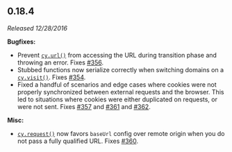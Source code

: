 ## 0.18.4

_Released 12/28/2016_

**Bugfixes:**

- Prevent [`cy.url()`](/api/commands/url) from accessing the URL during transition phase and throwing an error. Fixes [#356](https://github.com/cypress-io/cypress/issues/356).
- Stubbed functions now serialize correctly when switching domains on a [`cy.visit()`](/api/commands/visit). Fixes [#354](https://github.com/cypress-io/cypress/issues/354).
- Fixed a handful of scenarios and edge cases where cookies were not properly synchronized between external requests and the browser. This led to situations where cookies were either duplicated on requests, or were not sent. Fixes [#357](https://github.com/cypress-io/cypress/issues/357) and [#361](https://github.com/cypress-io/cypress/issues/361) and [#362](https://github.com/cypress-io/cypress/issues/362).

**Misc:**

- [`cy.request()`](/api/commands/request) now favors `baseUrl` config over remote origin when you do not pass a fully qualified URL. Fixes [#360](https://github.com/cypress-io/cypress/issues/360).
